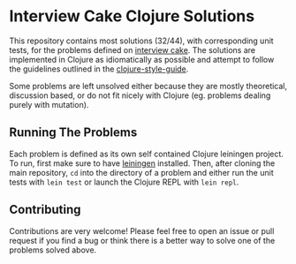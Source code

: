 # Interview Cake Clojure Solutions
This repository contains most solutions (32/44), with corresponding unit tests, for the problems defined on [interview cake](https://www.interviewcake.com). The solutions are implemented in Clojure as idiomatically as possible and attempt to follow the guidelines outlined in the [clojure-style-guide](https://github.com/bbatsov/clojure-style-guide).

Some problems are left unsolved either because they are mostly theoretical, discussion based, or do not fit nicely with Clojure (eg. problems dealing purely with mutation).

## Running The Problems
Each problem is defined as its own self contained Clojure leiningen project. To run, first make sure to have [leiningen](https://github.com/technomancy/leiningen) installed. Then, after cloning the main repository, `cd` into the directory of a problem and either run the unit tests with `lein test` or launch the Clojure REPL with `lein repl`.


## Contributing
Contributions are very welcome! Please feel free to open an issue or pull request if you find a bug or think there is a better way to solve one of the problems solved above.
